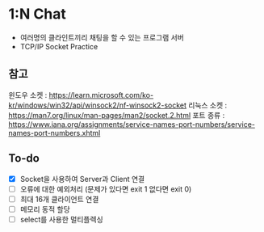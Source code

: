 # 1:N Chat
- 여러명의 클라인트끼리 채팅을 할 수 있는 프로그램 서버
- TCP/IP Socket Practice

## 참고
윈도우 소켓 : https://learn.microsoft.com/ko-kr/windows/win32/api/winsock2/nf-winsock2-socket
리눅스 소켓 : https://man7.org/linux/man-pages/man2/socket.2.html
포트 종류 : https://www.iana.org/assignments/service-names-port-numbers/service-names-port-numbers.xhtml

## To-do
- [x] Socket을 사용하여 Server과 Client 연결
- [ ] 오류에 대한 예외처리 (문제가 있다면 exit 1 없다면 exit 0)
- [ ] 최대 16개 클라이언트 연결
- [ ] 메모리 동적 할당
- [ ] select를 사용한 멀티플렉싱
